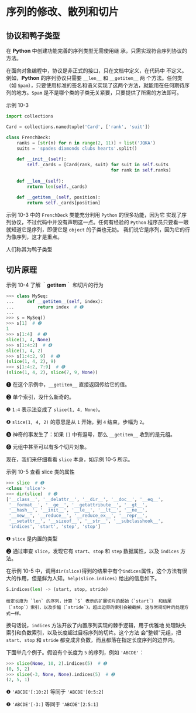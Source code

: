 # 序列的修改、散列和切片

## 协议和鸭子类型

在 **Python** 中创建功能完善的序列类型无需使用继 承，只需实现符合序列协议的方法。

在面向对象编程中，协议是非正式的接口，只在文档中定义，在代码中 不定义。例如，**Python** 的序列协议只需要 `__len__` 和 `__getitem__` 两 个方法。任何类（如 `Spam`），只要使用标准的签名和语义实现了这两个方法，就能用在任何期待序列的地方。`Spam` 是不是哪个类的子类无关紧要，只要提供了所需的方法即可。

示例 10-3

```py
import collections 

Card = collections.namedtuple('Card', ['rank', 'suit']) 

class FrenchDeck:
    ranks = [str(n) for n in range(2, 11)] + list('JQKA')
    suits = 'spades diamonds clubs hearts'.split()
    
    def __init__(self):
        self._cards = [Card(rank, suit) for suit in self.suits
                                        for rank in self.ranks]
                                        
    def __len__(self):
        return len(self._cards)
        
    def __getitem__(self, position):
        return self._cards[position] 
```

示例 10-3 中的 `FrenchDeck` 类能充分利用 `Python` 的很多功能，因为它 实现了序列协议，不过代码中并没有声明这一点。任何有经验的 `Python` 程序员只要看一眼就知道它是序列，即便它是 `object` 的子类也无妨。 我们说它是序列，因为它的行为像序列，这才是重点。

人们称其为鸭子类型

## 切片原理

示例 10-4 了解 ｀__getitem__｀ 和切片的行为 

```py
>>> class MySeq: 
...     def __getitem__(self, index): 
...         return index  # ➊ 
... 
>>> s = MySeq() 
>>> s[1]  # ➋ 
1 
>>> s[1:4]  # ➌ 
slice(1, 4, None) 
>>> s[1:4:2]  # ➍ 
slice(1, 4, 2) 
>>> s[1:4:2, 9]  # ➎ 
(slice(1, 4, 2), 9) 
>>> s[1:4:2, 7:9]  # ➏ 
(slice(1, 4, 2), slice(7, 9, None)) 
```

❶ 在这个示例中，`__getitem__` 直接返回传给它的值。 

❷ 单个索引，没什么新奇的。 

❸ `1:4` 表示法变成了 `slice(1, 4, None)`。 

❹ `slice(1, 4, 2)` 的意思是从 `1` 开始，到 `4` 结束，步幅为 `2`。 

❺ 神奇的事发生了：如果 `[]` 中有逗号，那么 `__getitem__` 收到的是元组。 

❻ 元组中甚至可以有多个切片对象。

现在，我们来仔细看看 `slice` 本身，如示例 10-5 所示。 

示例 10-5 查看 slice 类的属性

```py
>>> slice  # ➊ 
<class 'slice'> 
>>> dir(slice)  # ➋ 
['__class__', '__delattr__', '__dir__', '__doc__', '__eq__',
 '__format__', '__ge__', '__getattribute__', '__gt__',
 '__hash__', '__init__', '__le__', '__lt__', '__ne__',
 '__new__', '__reduce__', '__reduce_ex__', '__repr__',
 '__setattr__', '__sizeof__', '__str__', '__subclasshook__',
 'indices', 'start', 'step', 'stop'] 
```

❶ `slice` 是内置的类型

❷ 通过审查 `slice`，发现它有 `start`、`stop` 和 `step` 数据属性，以及 `indices` 方法。

在示例 10-5 中，调用`dir(slice)`得到的结果中有个`indices`属性，这个方法有很大的作用，但是鲜为人知。`help(slice.indices)` 给出的信息如下。 

```py
S.indices(len) -> (start, stop, stride)
```

    给定长度为 `len` 的序列，计算 `S` 表示的扩展切片的起始（`start`） 和结尾（`stop`）索引，以及步幅（`stride`）。超出边界的索引会被截掉，这与常规切片的处理方式一样。 

换句话说，`indices` 方法开放了内置序列实现的棘手逻辑，用于优雅地 处理缺失索引和负数索引，以及长度超过目标序列的切片。这个方法 会“整顿”元组，把 `start`、`stop` 和 `stride` 都变成非负数，而且都落在指定长度序列的边界内。 

下面举几个例子。假设有个长度为 `5` 的序列，例如 `'ABCDE'`： 

```py
>>> slice(None, 10, 2).indices(5)  # ➊ 
(0, 5, 2) 
>>> slice(-3, None, None).indices(5)  # ➋ 
(2, 5, 1)
```

❶ `'ABCDE'[:10:2]` 等同于 `'ABCDE'[0:5:2]`

❷ `'ABCDE'[-3:]` 等同于 `'ABCDE'[2:5:1]`
